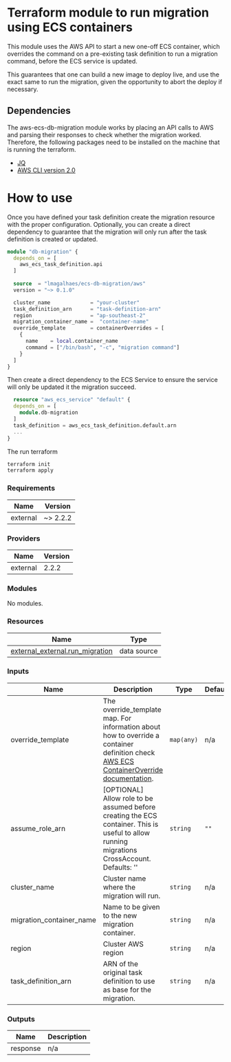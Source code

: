 # Terraform module to run migration using ECS containers

This module uses the AWS API to start a new one-off ECS container, which overrides the command on a pre-existing task
definition to run a migration command, before the ECS service is updated.

This guarantees that one can build a new image to deploy live, and use the exact same to run the migration, given the
opportunity to abort the deploy if necessary.

## Dependencies
The aws-ecs-db-migration module works by placing an API calls to AWS and parsing their responses to check whether the migration worked.
Therefore, the following packages need to be installed on the machine that is running the terraform.

* [JQ](https://stedolan.github.io/jq/) 
* [AWS CLI version 2.0](https://docs.aws.amazon.com/cli/latest/userguide/getting-started-install.html)

# How to use
Once you have defined your task definition create the migration resource with the proper configuration. Optionally, 
you can create a direct dependency to guarantee that the migration will only run after the task definition is created or updated.
``` terraform
module "db-migration" {
  depends_on = [
    aws_ecs_task_definition.api
  ]
  
  source  = "lmagalhaes/ecs-db-migration/aws"
  version = "~> 0.1.0"

  cluster_name             = "your-cluster"
  task_definition_arn      = "task-definition-arn"
  region                   = "ap-southeast-2"
  migration_container_name =  "container-name"
  override_template        = containerOverrides = [
    {
      name    = local.container_name
      command = ["/bin/bash", "-c", "migration command"]
    }
  ]
}
```

Then create a direct dependency to the ECS Service to ensure the service will only be updated it the migration succeed.

```terraform
  resource "aws_ecs_service" "default" {
  depends_on = [
    module.db-migration
  ]
  task_definition = aws_ecs_task_definition.default.arn
  ...
}
```

The run terraform

```bash
terraform init
terraform apply
```

[//]: # (BEGIN_TF_DOCS)
### Requirements

| Name | Version |
|------|---------|
| external | ~> 2.2.2 |

### Providers

| Name | Version |
|------|---------|
| external | 2.2.2 |

### Modules

No modules.

### Resources

| Name | Type |
|------|------|
| [external_external.run_migration](https://registry.terraform.io/providers/hashicorp/external/latest/docs/data-sources/external) | data source |

### Inputs

| Name | Description | Type | Default | Required |
|------|-------------|------|---------|:--------:|
| override_template | The override_template map. For information about how to override a container definition check <a href='https://docs.aws.amazon.com/AmazonECS/latest/APIReference/API_ContainerOverride.html' target='_blank'>AWS ECS ContainerOverride documentation</a>. | `map(any)` | n/a | yes |
| assume_role_arn | [OPTIONAL] Allow role to be assumed before creating the ECS container. This is useful to allow running migrations CrossAccount. Defaults: '' | `string` | `""` | no |
| cluster_name | Cluster name where the migration will run. | `string` | n/a | yes |
| migration_container_name | Name to be given to the new migration container. | `string` | n/a | yes |
| region | Cluster AWS region | `string` | n/a | yes |
| task_definition_arn | ARN of the original task definition to use as base for the migration. | `string` | n/a | yes |

### Outputs

| Name | Description |
|------|-------------|
| response | n/a |
[//]: # (END_TF_DOCS)
